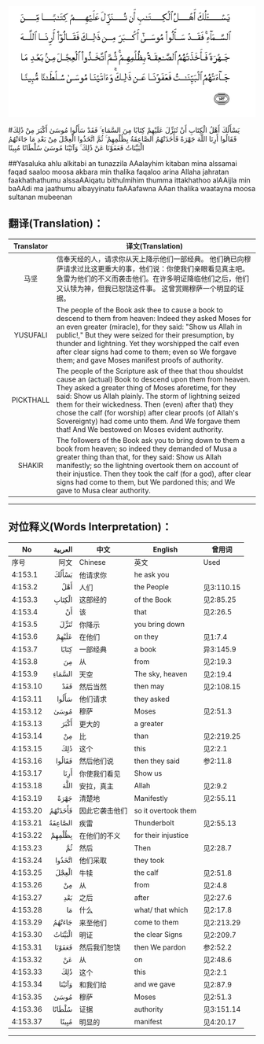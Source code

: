 ![004:153](images/004_153.gif)

#يَسْأَلُكَ أَهْلُ الْكِتَابِ أَنْ تُنَزِّلَ عَلَيْهِمْ كِتَابًا مِنَ السَّمَاءِ ۚ فَقَدْ سَأَلُوا مُوسَىٰ أَكْبَرَ مِنْ ذَٰلِكَ فَقَالُوا أَرِنَا اللَّهَ جَهْرَةً فَأَخَذَتْهُمُ الصَّاعِقَةُ بِظُلْمِهِمْ ۚ ثُمَّ اتَّخَذُوا الْعِجْلَ مِنْ بَعْدِ مَا جَاءَتْهُمُ الْبَيِّنَاتُ فَعَفَوْنَا عَنْ ذَٰلِكَ ۚ وَآتَيْنَا مُوسَىٰ سُلْطَانًا مُبِينًا 

##Yasaluka ahlu alkitabi an tunazzila AAalayhim kitaban mina alssamai faqad saaloo moosa akbara min thalika faqaloo arina Allaha jahratan faakhathathumu alssaAAiqatu bithulmihim thumma ittakhathoo alAAijla min baAAdi ma jaathumu albayyinatu faAAafawna AAan thalika waatayna moosa sultanan mubeenan 

## 翻译(Translation)：

| Translator | 译文(Translation)                                            |
| :--------: | ------------------------------------------------------------ |
|    马坚    | 信奉天经的人，请求你从天上降示他们一部经典。 他们确已向穆萨请求过比这更重大的事，他们说：你使我们亲眼看见真主吧。 急雷为他们的不义而袭击他们。在许多明证降临他们之后，他们又认犊为神，但我已恕饶这件事。 这曾赏赐穆萨一个明显的证据。 |
|  YUSUFALI  | The people of the Book ask thee to cause a book to descend to them from heaven: Indeed they asked Moses for an even greater (miracle), for they said: "Show us Allah in public!," But they were seized for their presumption, by thunder and lightning. Yet they worshipped the calf even after clear signs had come to them; even so We forgave them; and gave Moses manifest proofs of authority. |
| PICKTHALL  | The people of the Scripture ask of thee that thou shouldst cause an (actual) Book to descend upon them from heaven. They asked a greater thing of Moses aforetime, for they said: Show us Allah plainly. The storm of lightning seized them for their wickedness. Then (even) after that) they chose the calf (for worship) after clear proofs (of Allah's Sovereignty) had come unto them. And We forgave them that! And We bestowed on Moses evident authority. |
|   SHAKIR   | The followers of the Book ask you to bring down to them a book from heaven; so indeed they demanded of Musa a greater thing than that, for they said: Show us Allah manifestly; so the lightning overtook them on account of their injustice. Then they took the calf (for a god), after clear signs had come to them, but We pardoned this; and We gave to Musa clear authority. |

---

## 对位释义(Words Interpretation)：

| No   | العربية | 中文    | English | 曾用词 |
| ---- | ------: | ------- | ------- | ------ |
| 序号 |    阿文 | Chinese | 英文    | Used   |
| 4:153.1  | يَسْأَلُكَ   | 他请求你       | he ask you          |            |
| 4:153.2  | أَهْلُ     | 人们           | the People          | 见3:110.15 |
| 4:153.3  | الْكِتَابِ  | 这部经的       | of the Book         | 见2:85.25  |
| 4:153.4  | أَنْ      | 该             | that                | 见2:26.5   |
| 4:153.5  | تُنَزِّلَ    | 你降示         | you bring down      |            |
| 4:153.6  | عَلَيْهِمْ   | 在他们         | on they             | 见1:7.4    |
| 4:153.7  | كِتَابًا   | 一部经典       | a book              | 异3:145.9  |
| 4:153.8  | مِنَ      | 从             | from                | 见2:19.3 |
| 4:153.9  | السَّمَاءِ  | 天空           | The sky, heaven     | 见2:19.4   |
| 4:153.10 | فَقَدْ     | 然后当然       | then may            | 见2:108.15 |
| 4:153.11 | سَأَلُوا   | 他们请求       | they asked          |            |
| 4:153.12 | مُوسَىٰ    | 穆萨           | Moses               | 见2:51.3   |
| 4:153.13 | أَكْبَرَ    | 更大的         | a greater           |            |
| 4:153.14 | مِنْ      | 比             | than                | 见2:219.25 |
| 4:153.15 | ذَٰلِكَ     | 这个           | this                | 见2:2.1    |
| 4:153.16 | فَقَالُوا  | 然后他们说     | then they said      | 参2:11.8   |
| 4:153.17 | أَرِنَا    | 你使我们看见   | Show us             |            |
| 4:153.18 | اللَّهَ    | 安拉，真主     | Allah               | 见2:9.2 |
| 4:153.19 | جَهْرَةً    | 清楚地         | Manifestly          | 见2:55.11  |
| 4:153.20 | فَأَخَذَتْهُمُ | 因此它袭击他们 | so it overtook them |            |
| 4:153.21 | الصَّاعِقَةُ | 疾雷           | Thunderbolt         | 见2:55.13  |
| 4:153.22 | بِظُلْمِهِمْ  | 在他们的不义   | for their injustice |            |
| 4:153.23 | ثُمَّ      | 然后           | Then                | 见2:28.7   |
| 4:153.24 | اتَّخَذُوا  | 他们采取       | they took           |            |
| 4:153.25 | الْعِجْلَ   | 牛犊           | the calf            | 见2:51.8   |
| 4:153.26 | مِنْ      | 从             | from                | 见2:4.8    |
| 4:153.27 | بَعْدِ     | 之后           | after               | 见2:27.6   |
| 4:153.28 | مَا      | 什么           | what/ that which    | 见2:17.8   |
| 4:153.29 | جَاءَتْهُمُ  | 来至他们       | come to them        | 见2:213.29 |
| 4:153.30 | الْبَيِّنَاتُ | 明证           | the clear Signs     | 见2:209.7  |
| 4:153.31 | فَعَفَوْنَا  | 然后我们恕饶   | then We pardon      | 参2:52.2   |
| 4:153.32 | عَنْ      | 从             | on                  | 见2:48.6   |
| 4:153.33 | ذَٰلِكَ     | 这个           | this                | 见2:2.1    |
| 4:153.34 | وَآتَيْنَا  | 和我们给       | and we gave         | 见2:87.9   |
| 4:153.35 | مُوسَىٰ    | 穆萨           | Moses               | 见2:51.3   |
| 4:153.36 | سُلْطَانًا  | 证据           | authority           | 见3:151.14 |
| 4:153.37 | مُبِينًا   | 明显的         | manifest            | 见4:20.17  |

---
